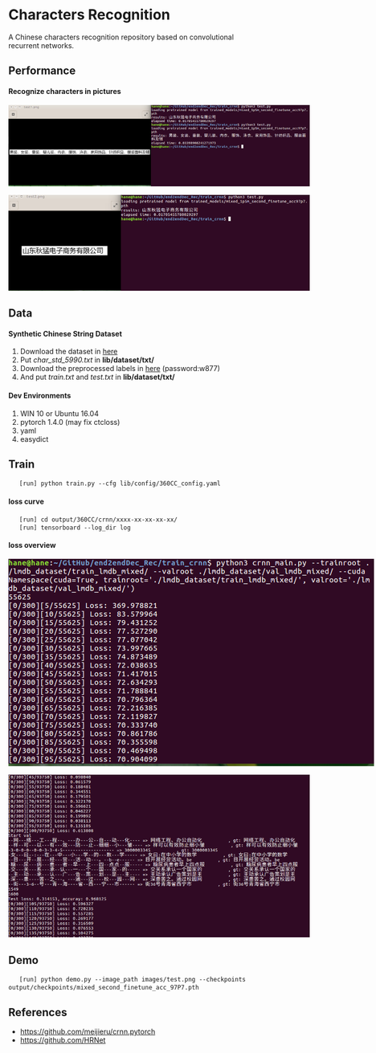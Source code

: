 # Characters Recognition

A Chinese characters recognition repository based on convolutional recurrent networks. 

## Performance

#### Recognize characters in pictures

<p align='center'>
<img src='images/demo.png' title='example' style='max-width:600px'></img>
</p>
<p align='center'>
<img src='images/demo_2.jpg' title='example2' style='max-width:600px'></img>
</p>

## Data
#### Synthetic Chinese String Dataset
1. Download the dataset in [here](https://pan.baidu.com/s/1ufYbnZAZ1q0AlK7yZ08cvQ)
2. Put *char_std_5990.txt* in **lib/dataset/txt/**
3. Download the preprocessed labels in [here](https://pan.baidu.com/s/1rd4tm0sCq5fFgB2ziUxcrA) (password:w877)
4. And put *train.txt* and *test.txt* in **lib/dataset/txt/**

#### Dev Environments
1. WIN 10 or Ubuntu 16.04
1. pytorch 1.4.0 (may fix ctcloss)
2. yaml
3. easydict

## Train
```angular2html
   [run] python train.py --cfg lib/config/360CC_config.yaml
```
#### loss curve

```angular2html
   [run] cd output/360CC/crnn/xxxx-xx-xx-xx-xx/
   [run] tensorboard --log_dir log
```

#### loss overview
<p>
<img src='images/loss_1.png' title='loss1' style='max-width:800px'></img>
</p>
<p>
<img src='images/loss_2.png' title='loss1' style='max-width:600px'></img>
</p>

## Demo
```angular2html
   [run] python demo.py --image_path images/test.png --checkpoints output/checkpoints/mixed_second_finetune_acc_97P7.pth
```
## References
- https://github.com/meijieru/crnn.pytorch
- https://github.com/HRNet




